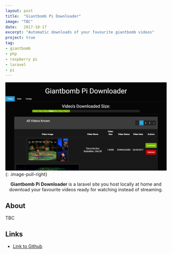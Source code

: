 ```yaml
---
layout: post
title:  "Giantbomb Pi Downloader"
image: "TBC"
date:   2017-10-17
excerpt: "Automatic downloads of your favourite giantbomb videos"
project: true
tag:
- giantbomb
- php
- raspberry pi
- laravel
- pi
---
```


![Giantbomb Pi Downloader Front Page](https://github.com/Adam2Marsh/giantbomb_downloader/raw/master/github_images/FrontPage.png)
{: .image-pull-right}

<center><b>Giantbomb Pi Downloader</b> is a laravel site you host locally at home and download your favourite videos ready for watching instead of streaming.</center>

## About
TBC

## Links
* [Link to Github ](https://github.com/Adam2Marsh/giantbomb_downloader)
